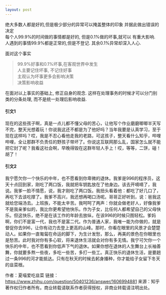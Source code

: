```yaml
---
layout: post
---
```


绝大多数人都是好的,但是极少部分的异常可以掩盖整体的印象
并据此做出错误的决定  
每个人99.9%的时间做的事情都是好的, 但是0.1%做的坏事,就可以
有重大影响.  
人遇到的事情99.9%都是正常的,但是不登记. 其余0.1%异常却深入人心.  

面对这个事实
> 99.9%好事和0.1%坏事,在客观世界中发生  
> 人主要记住坏事, 不记住好事  
> 主观认为坏事更多会影响决策  
> 决策影响收益  

在面对以上事实的基础上, 修正自身的观念.
这样在处理事务的时候才可以分门别类的分条处理,
而不是统一处理后影响收益.  






#### 引文1
现在的这些孩子啊，真是一点儿都不懂父母的苦心，让他写个作业磨磨唧唧半天写不完，整天光想着玩！你说我这还不都是为了他好吗？当年我要是认真学习，至于现在这样吗？哎，我是不忍心看他走我的老路，可这孩子，整天看什么知乎，哔哩哔哩，全让那群不负责任的野孩子带坏了。你说这互联网那么乱，国家怎么就不能把它封了呢？我看这社会啊，早晚得毁在这群年轻人手上！哎，等等，二饼，碰！胡了！
#### 引文2 
我宁愿欠你一个快乐的中年，也不愿看到你卑微的退休。我爹是996的程序员，这天十点回到家，刚吃了两口饭，我就把车钥匙放在了他身边。该去开嘀嘀了，我说。我爹一脸不情愿，说，我才刚吃了两口饭。我扭头看着他：都吃了好几口了，再吃下去该吃撑了。我爹不高兴，我还想再喝口汤呢。哥哥正好听到，说：爸我这就给您端汤去。上班族，不能太辛苦。我呵呵了两声：你就会做老好人，好像我爹不是我亲爹似的，我比你更希望他快乐。作为子女，比任何人都希望自己的父母快乐。但这快乐，绝不是在该工作的年龄去放纵，在该996的时候只图轻松。爹妈啊，你们不是富一代，我也不是富二代。作为普通人家，我唯一能为你做的，就是督促你去996，让你有动力去登上更高的山峰。那时，你看在眼里的风景才会楚楚动人。如果你一直匍匐在命运的脚下，为生计发愁，那么，再美的景色在你眼里也是愁苦。此时我对你有多心软，将来退休生活就会对你有多无情。我宁可欠你一个快乐的中年，也不愿看到你低声下气的退休。如果你想在退休的人生舞台上长袖善舞，你就要多熬一些夜，多吃一些苦，多打一些工。真正快乐的退休生活，是要趟过一条996的河才能抵达。只有在秋天的时候去躬身播种，你才能给子女留下冬天的韭菜根。

作者：夏喵爱吃韭菜
链接：https://www.zhihu.com/question/50401236/answer/1606994881
来源：知乎
著作权归作者所有。商业转载请联系作者获得授权，非商业转载请注明出处。